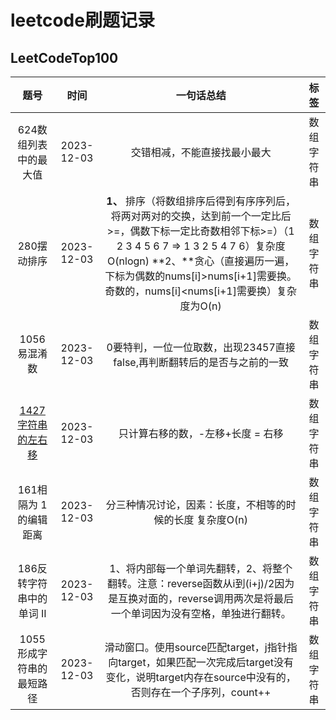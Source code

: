 # leetcode刷题记录

## LeetCodeTop100
<!-- | 624数组列表中的最大值 | <span class="box box-green">2023-12-03</span> | 交错相减，不能直接找最小最大 |  | -->
| 题号  | 时间 | 一句话总结 |标签|
| :-------: | :---: | :------: |:----:|
| 624数组列表中的最大值 | <span class="box box-green">2023-12-03</span> | 交错相减，不能直接找最小最大 | <span class="box box-yellow">数组字符串</span> |
| 280摆动排序  | <span class="box box-green">2023-12-03</span> | **1、** 排序（将数组排序后得到有序序列后，将两对两对的交换，达到前一个一定比后>=，偶数下标一定比奇数相邻下标>=）（1 2 3 4 5 6 7 => 1 3 2 5 4 7 6）复杂度O(nlogn) **2、**贪心（直接遍历一遍，下标为偶数的nums[i]>nums[i+1]需要换。奇数的，nums[i]<nums[i+1]需要换）复杂度为O(n)|<span class="box box-yellow">数组字符串</span>|
| 1056易混淆数  | <span class="box box-green">2023-12-03</span> | 0要特判，一位一位取数，出现23457直接false,再判断翻转后的是否与之前的一致 |<span class="box box-yellow">数组字符串</span>|
| [1427字符串的左右移](https://leetcode.cn/problems/perform-string-shifts/)  | <span class="box box-green">2023-12-03</span> | 只计算右移的数，-左移+长度 = 右移 |<span class="box box-yellow">数组字符串</span>|
| 161相隔为 1 的编辑距离  | <span class="box box-green">2023-12-03</span> | 分三种情况讨论，因素：长度，不相等的时候的长度 复杂度O(n) |<span class="box box-yellow">数组字符串</span>|
|186反转字符串中的单词 II|<span class="box box-green">2023-12-03</span>|1、将内部每一个单词先翻转，2、将整个翻转。注意：reverse函数从i到(i+j)/2因为是互换对面的，reverse调用两次是将最后一个单词因为没有空格，单独进行翻转。|<span class="box box-yellow">数组字符串</span>|
|1055形成字符串的最短路径|<span class="box box-green">2023-12-03</span>|滑动窗口。使用source匹配target，j指针指向target，如果匹配一次完成后target没有变化，说明target内存在source中没有的，否则存在一个子序列，count++|<span class="box box-yellow">数组字符串</span>|